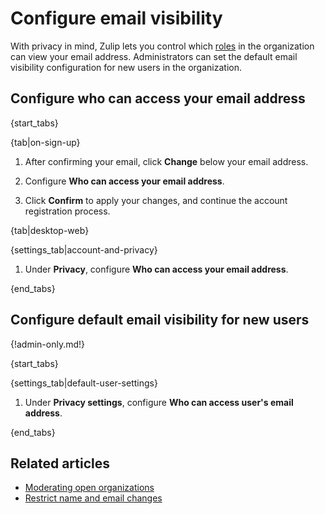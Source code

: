 # Configure email visibility

With privacy in mind, Zulip lets you control which
[roles](/help/roles-and-permissions) in the organization can view your email
address. Administrators can set the default email visibility configuration
for new users in the organization.

## Configure who can access your email address

{start_tabs}

{tab|on-sign-up}

1. After confirming your email, click **Change** below your email address.

1. Configure **Who can access your email address**.

1. Click **Confirm** to apply your changes, and continue the account registration
   process.

{tab|desktop-web}

{settings_tab|account-and-privacy}

1. Under **Privacy**, configure **Who can access your email address**.

{end_tabs}

## Configure default email visibility for new users

{!admin-only.md!}

{start_tabs}

{settings_tab|default-user-settings}

1. Under **Privacy settings**, configure **Who can access user's email address**.

{end_tabs}

## Related articles

* [Moderating open organizations](/help/moderating-open-organizations)
* [Restrict name and email changes](/help/restrict-name-and-email-changes)
